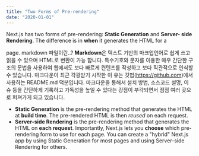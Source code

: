 ```yaml
---
title: "Two Forms of Pre-rendering"
date: "2020-01-01"
---
```


Next.js has two forms of pre-rendering: **Static Generation** and **Server-
side Rendering**. The difference is in **when** it generates the HTML for a

page.
markdown 파일이란..?
**Markdown**은 텍스트 기반의 마크업언어로 쉽게 쓰고 읽을 수 있으며 HTML로 변환이 가능
합니다. 특수기호와 문자를 이용한 매우 간단한 구조의 문법을 사용하여 웹에서도 보다 빠르게
컨텐츠를 작성하고 보다 직관적으로 인식할 수 있습니다. 마크다운이 최근 각광받기 시작한 이
유는 깃헙(https://github.com)에서 사용하는 README.md 덕분입니다. 마크다운을 통해서 설치
방법, 소스코드 설명, 이슈 등을 간단하게 기록하고 가독성을 높일 수 있다는 강점이 부각되면서
점점 여러 곳으로 퍼져가게 되고 있습니다.

- **Static Generation** is the pre-rendering method that generates the HTML
  at **build time**. The pre-rendered HTML is then _reused_ on each request.
- **Server-side Rendering** is the pre-rendering method that generates the
  HTML on **each request**.
  Importantly, Next.js lets you **choose** which pre-rendering form to use for
  each page. You can create a "hybrid" Next.js app by using Static Generation
  for most pages and using Server-side Rendering for others.
